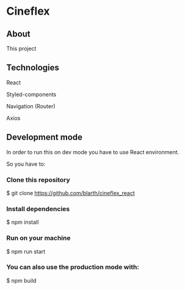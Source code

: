 # Cineflex

## About

This project 


## Technologies

React

Styled-components

Navigation (Router)

Axios

## Development mode
In order to run this on dev mode you have to use React environment.

So you have to:

 ### Clone this repository

$ git clone https://github.com/blarth/cineflex_react

 ### Install dependencies

$ npm install

### Run on your machine

$ npm run start
### You can also use the production mode with:

$ npm build
